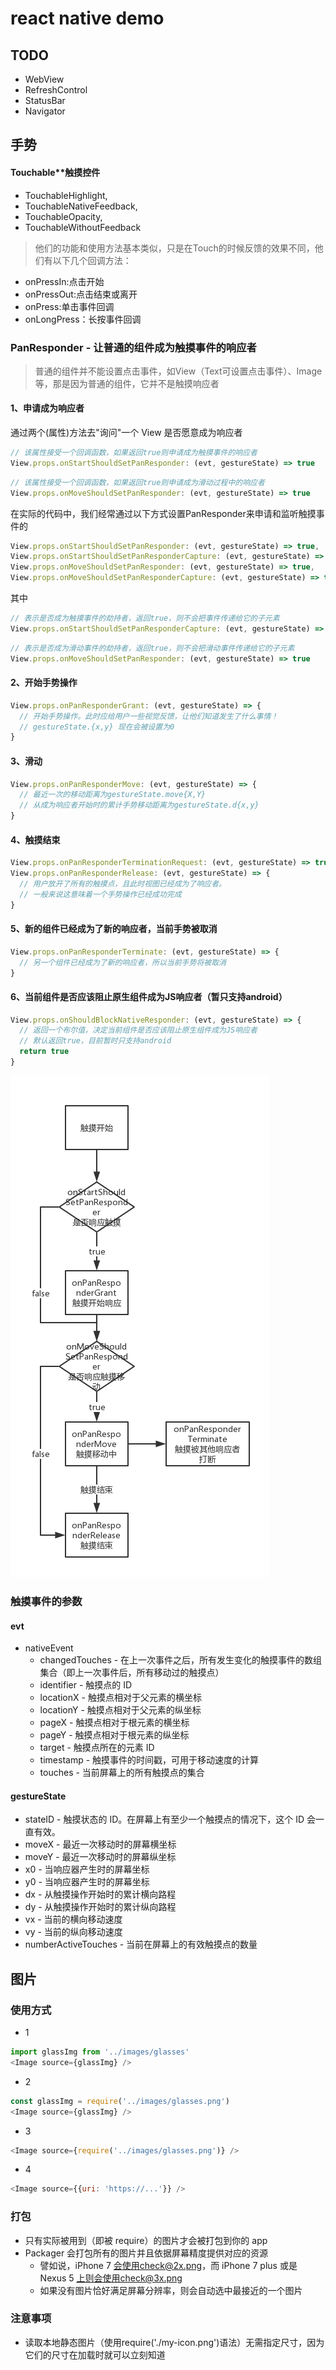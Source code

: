 # react native demo

## TODO
* WebView
* RefreshControl
* StatusBar
* Navigator

## 手势
#### Touchable**触摸控件
* TouchableHighlight,
* TouchableNativeFeedback,
* TouchableOpacity,
* TouchableWithoutFeedback
> 他们的功能和使用方法基本类似，只是在Touch的时候反馈的效果不同，他们有以下几个回调方法：
* onPressIn:点击开始
* onPressOut:点击结束或离开
* onPress:单击事件回调
* onLongPress：长按事件回调

### PanResponder - 让普通的组件成为触摸事件的响应者
> 普通的组件并不能设置点击事件，如View（Text可设置点击事件）、Image等，那是因为普通的组件，它并不是触摸响应者
#### 1、申请成为响应者
通过两个(属性)方法去"询问"一个 View 是否愿意成为响应者
```javascript
// 该属性接受一个回调函数，如果返回true则申请成为触摸事件的响应者
View.props.onStartShouldSetPanResponder: (evt, gestureState) => true
```
```javascript
// 该属性接受一个回调函数，如果返回true则申请成为滑动过程中的响应者
View.props.onMoveShouldSetPanResponder: (evt, gestureState) => true
```
在实际的代码中，我们经常通过以下方式设置PanResponder来申请和监听触摸事件的
```javascript
View.props.onStartShouldSetPanResponder: (evt, gestureState) => true,
View.props.onStartShouldSetPanResponderCapture: (evt, gestureState) => true,
View.props.onMoveShouldSetPanResponder: (evt, gestureState) => true,
View.props.onMoveShouldSetPanResponderCapture: (evt, gestureState) => true
```
其中
```javascript
// 表示是否成为触摸事件的劫持者，返回true，则不会把事件传递给它的子元素
View.props.onStartShouldSetPanResponderCapture: (evt, gestureState) => true
```
```javascript
// 表示是否成为滑动事件的劫持者，返回true，则不会把滑动事件传递给它的子元素
View.props.onMoveShouldSetPanResponder: (evt, gestureState) => true
```

#### 2、开始手势操作
```javascript
View.props.onPanResponderGrant: (evt, gestureState) => {
  // 开始手势操作。此时应给用户一些视觉反馈，让他们知道发生了什么事情！
  // gestureState.{x,y} 现在会被设置为0
}
```
#### 3、滑动
```javascript
View.props.onPanResponderMove: (evt, gestureState) => {
  // 最近一次的移动距离为gestureState.move{X,Y}
  // 从成为响应者开始时的累计手势移动距离为gestureState.d{x,y}
}
```
#### 4、触摸结束
```javascript
View.props.onPanResponderTerminationRequest: (evt, gestureState) => true,
View.props.onPanResponderRelease: (evt, gestureState) => {
  // 用户放开了所有的触摸点，且此时视图已经成为了响应者。
  // 一般来说这意味着一个手势操作已经成功完成
}
```
#### 5、新的组件已经成为了新的响应者，当前手势被取消
```javascript
View.props.onPanResponderTerminate: (evt, gestureState) => {
  // 另一个组件已经成为了新的响应者，所以当前手势将被取消
}
```
#### 6、当前组件是否应该阻止原生组件成为JS响应者（暂只支持android）
```javascript
View.props.onShouldBlockNativeResponder: (evt, gestureState) => {
  // 返回一个布尔值，决定当前组件是否应该阻止原生组件成为JS响应者
  // 默认返回true，目前暂时只支持android
  return true
}
```
![图解](./src/images/touch.png)
### 触摸事件的参数
#### evt
* nativeEvent
  * changedTouches - 在上一次事件之后，所有发生变化的触摸事件的数组集合（即上一次事件后，所有移动过的触摸点）
  * identifier - 触摸点的 ID
  * locationX - 触摸点相对于父元素的横坐标
  * locationY - 触摸点相对于父元素的纵坐标
  * pageX - 触摸点相对于根元素的横坐标
  * pageY - 触摸点相对于根元素的纵坐标
  * target - 触摸点所在的元素 ID
  * timestamp - 触摸事件的时间戳，可用于移动速度的计算
  * touches - 当前屏幕上的所有触摸点的集合
#### gestureState
* stateID - 触摸状态的 ID。在屏幕上有至少一个触摸点的情况下，这个 ID 会一直有效。
* moveX - 最近一次移动时的屏幕横坐标
* moveY - 最近一次移动时的屏幕纵坐标
* x0 - 当响应器产生时的屏幕坐标
* y0 - 当响应器产生时的屏幕坐标
* dx - 从触摸操作开始时的累计横向路程
* dy - 从触摸操作开始时的累计纵向路程
* vx - 当前的横向移动速度
* vy - 当前的纵向移动速度
* numberActiveTouches - 当前在屏幕上的有效触摸点的数量

## 图片
### 使用方式
* 1
```javascript
import glassImg from '../images/glasses'
<Image source={glassImg} />
```
* 2
```javascript
const glassImg = require('../images/glasses.png')
<Image source={glassImg} />
```
* 3
```javascript
<Image source={require('../images/glasses.png')} />
```
* 4
```javascript
<Image source={{uri: 'https://...'}} />
```
### 打包
* 只有实际被用到（即被 require）的图片才会被打包到你的 app
* Packager 会打包所有的图片并且依据屏幕精度提供对应的资源
  * 譬如说，iPhone 7 会使用check@2x.png，而 iPhone 7 plus 或是 Nexus 5 上则会使用check@3x.png
  * 如果没有图片恰好满足屏幕分辨率，则会自动选中最接近的一个图片
### 注意事项
* 读取本地静态图片（使用require('./my-icon.png')语法）无需指定尺寸，因为它们的尺寸在加载时就可以立刻知道


